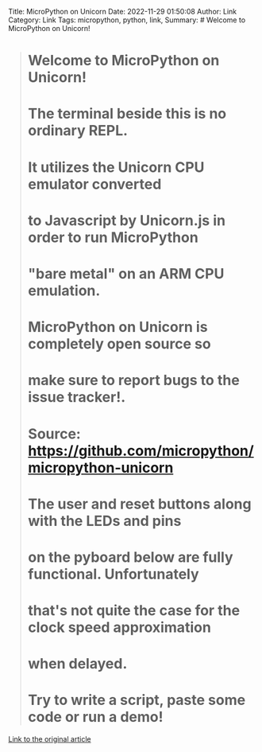 Title: MicroPython on Unicorn
Date: 2022-11-29 01:50:08
Author: Link
Category: Link
Tags: micropython, python, link, 
Summary: # Welcome to MicroPython on Unicorn!

> # Welcome to MicroPython on Unicorn!
> 
> # The terminal beside this is no ordinary REPL.
> # It utilizes the Unicorn CPU emulator converted
> # to Javascript by Unicorn.js in order to run MicroPython
> # "bare metal" on an ARM CPU emulation.
> 
> # MicroPython on Unicorn is completely open source so 
> # make sure to report bugs to the issue tracker!.
> 
> # Source: https://github.com/micropython/micropython-unicorn
> 
> # The user and reset buttons along with the LEDs and pins
> # on the pyboard below are fully functional. Unfortunately
> # that's not quite the case for the clock speed approximation
> # when delayed.
> 
> # Try to write a script, paste some code or run a demo!
> 

[Link to the original article](https://micropython.org/unicorn/)
